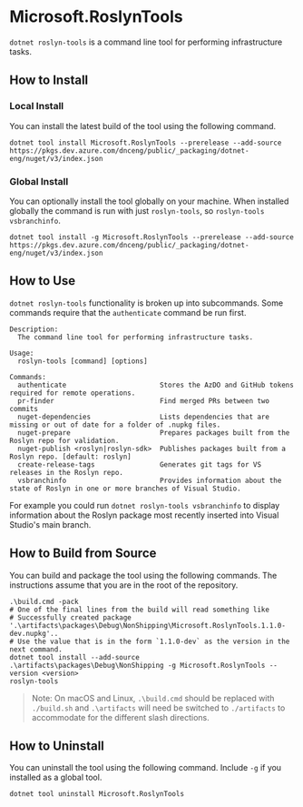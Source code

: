 # Microsoft.RoslynTools

`dotnet roslyn-tools` is a command line tool for performing infrastructure tasks.

## How to Install

### Local Install

You can install the latest build of the tool using the following command.

```console
dotnet tool install Microsoft.RoslynTools --prerelease --add-source https://pkgs.dev.azure.com/dnceng/public/_packaging/dotnet-eng/nuget/v3/index.json
```

### Global Install

You can optionally install the tool globally on your machine. When installed globally the command is run with just `roslyn-tools`, so `roslyn-tools vsbranchinfo`.

```console
dotnet tool install -g Microsoft.RoslynTools --prerelease --add-source https://pkgs.dev.azure.com/dnceng/public/_packaging/dotnet-eng/nuget/v3/index.json
```

## How to Use

`dotnet roslyn-tools` functionality is broken up into subcommands. Some commands require that the `authenticate` command be run first.

```
Description:
  The command line tool for performing infrastructure tasks.

Usage:
  roslyn-tools [command] [options]

Commands:
  authenticate                       Stores the AzDO and GitHub tokens required for remote operations.
  pr-finder                          Find merged PRs between two commits
  nuget-dependencies                 Lists dependencies that are missing or out of date for a folder of .nupkg files.
  nuget-prepare                      Prepares packages built from the Roslyn repo for validation.
  nuget-publish <roslyn|roslyn-sdk>  Publishes packages built from a Roslyn repo. [default: roslyn]
  create-release-tags                Generates git tags for VS releases in the Roslyn repo.
  vsbranchinfo                       Provides information about the state of Roslyn in one or more branches of Visual Studio.
```

For example you could run `dotnet roslyn-tools vsbranchinfo` to display information about the Roslyn package most recently inserted into Visual Studio's main branch.

## How to Build from Source

You can build and package the tool using the following commands. The instructions assume that you are in the root of the repository.

```console
.\build.cmd -pack
# One of the final lines from the build will read something like
# Successfully created package '.\artifacts\packages\Debug\NonShipping\Microsoft.RoslynTools.1.1.0-dev.nupkg'..
# Use the value that is in the form `1.1.0-dev` as the version in the next command.
dotnet tool install --add-source .\artifacts\packages\Debug\NonShipping -g Microsoft.RoslynTools --version <version>
roslyn-tools
```

> Note: On macOS and Linux, `.\build.cmd` should be replaced with `./build.sh` and `.\artifacts` will need be switched to `./artifacts` to accommodate for the different slash directions.

## How to Uninstall

You can uninstall the tool using the following command. Include `-g` if you installed as a global tool.

```console
dotnet tool uninstall Microsoft.RoslynTools
```
